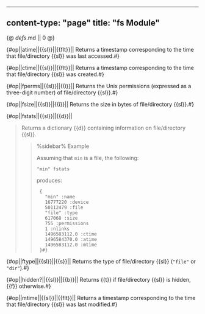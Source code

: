 -----
content-type: "page"
title: "fs Module"
-----
{@ _defs_.md || 0 @}

{#op||atime||{{sl}}||{{flt}}||
Returns a timestamp corresponding to the time that file/directory {{sl}} was last accessed.#}

{#op||ctime||{{sl}}||{{flt}}||
Returns a timestamp corresponding to the time that file/directory {{sl}} was created.#}

{#op||fperms||{{sl}}||{{i}}||
Returns the Unix permissions (expressed as a three-digit number) of file/directory {{sl}}.#}

{#op||fsize||{{sl}}||{{i}}||
Returns the size in bytes of file/directory {{sl}}.#}

{#op||fstats||{{sl}}||{{d}}||
> Returns a dictionary {{d}} containing information on file/directory {{sl}}.
> > %sidebar%
> > Example
> > 
> > Assuming that `min` is a file, the following:
> > 
> > `"min" fstats`
> > 
> > produces:
> > 
> >      {
> >        "min" :name
> >        16777220 :device
> >        50112479 :file
> >        "file" :type
> >        617068 :size
> >        755 :permissions
> >        1 :nlinks
> >        1496583112.0 :ctime
> >        1496584370.0 :atime
> >        1496583112.0 :mtime
> >      }#}

{#op||ftype||{{sl}}||{{s}}||
Returns the type of file/directory {{sl}} (`"file"` or `"dir"`).#}

{#op||hidden?||{{sl}}||{{b}}||
Returns {{t}} if file/directory {{sl}} is hidden, {{f}} otherwise.#}

{#op||mtime||{{sl}}||{{flt}}||
Returns a timestamp corresponding to the time that file/directory {{sl}} was last modified.#}

